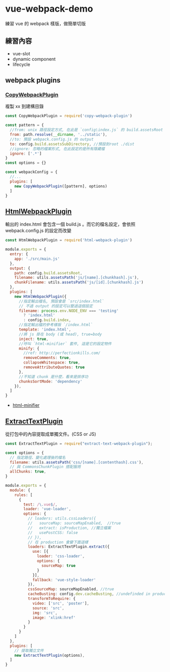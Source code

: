 # vue-webpack-demo

練習 vue 的 webpack 樣版，做簡單切版

## 練習內容

- vue-slot
- dynamic component
- lifecycle

## webpack plugins

###  [CopyWebpackPlugin](https://github.com/webpack-contrib/copy-webpack-plugin)

複製 xx 到建構目錄

```javascript
const CopyWebpackPlugin = require('copy-webpack-plugin')

const pattern = {
  //from: unix 路徑設定方式, 在此是 `config\index.js` 的 build.assetsRoot
  from: path.resolve(__dirname, '../static'),
  //to: 預設 webpack.config.js 的 output
  to: config.build.assetsSubDirectory, //預設到root ./dist
  //ignore: 忽略的檔案形式, 在此設定的是所有隱藏檔
  ignore: ['.*']
}
const options = {}

const webpackConfig = {
  //...
  plugins: [
    new CopyWebpackPlugin([pattern], options)
  ]
}
```

## [HtmlWebpackPlugin](https://github.com/jantimon/html-webpack-plugin)

輸出的 index.html 會包含一個 build.js 。而它的檔名設定，會依照  webpack.config.js 的設定而改變

```javascript
const HtmlWebpackPlugin = require('html-webpack-plugin')

module.exports = {
  entry: {
    app: './src/main.js'
  },
  output: {
    path: config.build.assetsRoot,
    filename: utils.assetsPath('js/[name].[chunkhash].js'),
    chunkFilename: utils.assetsPath('js/[id].[chunkhash].js')
  },
  plugins: [
    new HtmlWebpackPlugin({
      //指定輸出檔名, 預設會是 `src/index.html`
      // 不過 output 的設定可以壓過這個設定
      filename: process.env.NODE_ENV === 'testing'
        ? 'index.html'
        : config.build.index,
      //指定輸出檔的參考樣版 `/index.html`
      template: 'index.html',
      //將 js 掛在 body (或 head), true=body
      inject: true,
      //呼叫 `html-minifier` 套件, 這是它的設定物件
      minify: {
        //ref: http://perfectionkills.com/
        removeComments: true,
        collapseWhitespace: true,
        removeAttributeQuotes: true
      },
      //不知道 chunk 是什麼，看來是排序功
      chunksSortMode: 'dependency'
    }),
  ]
}
```

- [html-minifier](https://github.com/kangax/html-minifier#options-quick-reference)


## [ExtractTextPlugin](https://github.com/webpack-contrib/extract-text-webpack-plugin)

從打包中的內容提取成單獨文件。(CSS or JS)

```javascript
const ExtractTextPlugin = require("extract-text-webpack-plugin");

const options = {
  // 指定路徑、變化處理後的檔名
  filename: utils.assetsPath('css/[name].[contenthash].css'),
  // 與 CommonsChunkPlugin 搭配服用
  allChunks: true,
}

module.exports = {
  module: {
    rules: [
      {
        test: /\.vue$/,
        loader: 'vue-loader',
        options: {
          // loaders: utils.cssLoaders({
          //   sourceMap: sourceMapEnabled,  //true
          //   extract: isProduction, //獨立檔案
          //   usePostCSS: false
          // }),
          // 在 production 會變下面這樣
          loaders: ExtractTextPlugin.extract({
            use: [{
              loader: 'css-loader',
              options: {
                sourceMap: true
              }
            }],
            fallback: 'vue-style-loader'
          }),
          cssSourceMap: sourceMapEnabled, //true
          cacheBusting: config.dev.cacheBusting, //undefinded in production
          transformToRequire: {
            video: ['src', 'poster'],
            source: 'src',
            img: 'src',
            image: 'xlink:href'
          }
        }
      }
    ]
  },
  plugins: [
    // 提取獨立文件
    new ExtractTextPlugin(options),
  ]
}
```

